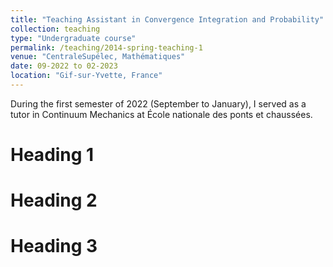 ```yaml
---
title: "Teaching Assistant in Convergence Integration and Probability"
collection: teaching
type: "Undergraduate course"
permalink: /teaching/2014-spring-teaching-1
venue: "CentraleSupélec, Mathématiques"
date: 09-2022 to 02-2023
location: "Gif-sur-Yvette, France"
---
```


During the first semester of 2022 (September to January), I served as a tutor in Continuum Mechanics at École nationale des ponts et chaussées.

Heading 1
======

Heading 2
======

Heading 3
======